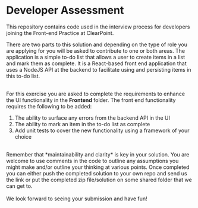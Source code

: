 # Developer Assessment

This repository contains code used in the interview process for developers joining the Front-end Practice at ClearPoint.

There are two parts to this solution and depending on the type of role you are applying for you will be asked to contribute to one or both areas.
The application is a simple to-do list that allows a user to create items in a list and mark them as complete.
It is a React-based front end application that uses a NodeJS API at the backend to facilitate using and persisting items in this to-do list.
<br/><br/>

For this exercise you are asked to complete the requirements to enhance the UI functionality in the **Frontend** folder.
The front end functionality requires the following to be added:

1. The ability to surface any errors from the backend API in the UI
2. The ability to mark an item in the to-do list as complete
3. Add unit tests to cover the new functionality using a framework of your choice

<br/>
Remember that *maintainability and clarity* is key in your solution. 
You are welcome to use comments in the code to outline any assumptions you might make and/or outline your thinking at various points.
Once completed you can either push the completed solution to your own repo and send us the link or put the completed zip file/solution on some shared folder that we can get to.
<br/><br/>
We look forward to seeing your submission and have fun!
